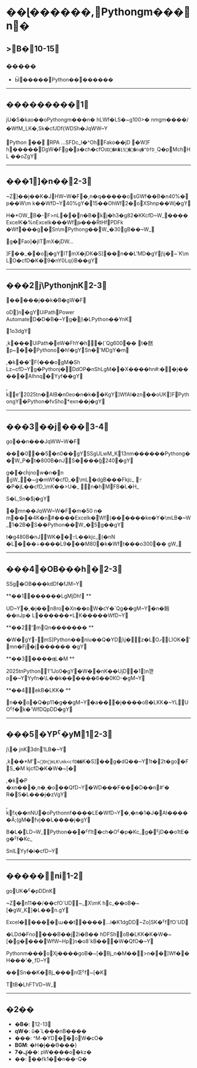 # ��ɭ�� ����,Pythongm���n�
## >B�10-15

### �����
- Ӹ͹�����Python��������

---

## ���������1	

jU�S�kao��oPythongm���n�
hLWf�LS�~g100>�
nmgm����/�WfM_LK�,Sk�cfJDf{WDSh�JqWW~Y

Python
��
RPA
...SFDc_ I�^OhFako��jD
�W]F
h�����DgW�Fg�a�ch�cfO`UD�K�15��nq�^DfD_`Q�pMchHL	��oZgY

---

## ���1]�n��2-3	

~Z]��j��K�JHW~W�F�,n�գ�����osGWf��B�n40%�p��W\m
k��WfD~Y40%gY�15��OhWf2�oXShnp��Wj�gY

H�*OW_B�-F>nL��n�B�\kj�h3�g82�KKcfD~W_����ExcelK�%nExcelk���Wfթ���ȒtHfPDFk	�Wf���g�Sn\mPythong��W_�30gB��~W_

g�Fao]�jITmX�jDW...

]F��_��oj�gYITmX�jDK�S]��n��L'MD�gYj\j�~`K\mLO�cfD�K�9�nY0Lq{iB��gY

---

## ���2j\PythonjnK2-3	

�����j��k�B�gW�F

oD]n�gYUiPathPower AutomateD�D�B�~Yg�j\�LPython��YnK

1o3dgY

, k���UiPath�eW�FhY�h�(`Qg600��
t�餻󹙂p~� �Pythono�h!�gYSn�'MDgY�m

,�k��'F(���ogM�Sh
Lz~cfD~Yg�Pythonj�DdOP�nShLgM��X����hn#:��j�����AIhnq�Yyf��gY

,	ke'2025tn�AIB�n0eo�n�k��KgY]WfAI�zn� �oUK]FPythongY�Python�fvSho*exn��j�gY

---

## ���3��j���3-4	

go��n���JqWW~W�F

���0��5�n0��gYSSgULwM_K13nm������Pythong��W_P�t�800B�nJS����ۗg240�gY

g��ch́jnow�n�n	gW_�~g�mWf�cfD_�\mLܿ� dgB���Fkjc_
߹�P�jL��cfD_\mK��>U�_
n�hMFB�L�H_

S�L,Sn�$j�gY

�mn��JqWW~W�F�m�50
n� m���4K�n#����Excelk�Wf(������ke�Y�\mLB�~W_1�2B�S��Python��W_�5g��gY

t�g480B�nJWK��߹L��kjc_(�nN
�L���÷����L9���M80�k�Wft���o300��
gW_

---

## ���4�OB���h�2-3	

SSg�OB���kdDf�fJM~Y

**��1������LgMjDh!
**

UD~Y�,�j��n8ro�Xn��ɒW�cY�`Qg��gM~Y�n�餢��nJp�
L������*LK�����WfD~Y

**��2'mQn�������
**

�W�gY-mS]Python��niu��Q�YDj\j�z�LOފL)OK�'mn�Fj�j������
�gY

**��3����ƣL�M
**

2025tnPython1'1Jo0�gY�W��nK��UjD�1)n깯o�~YYyfn�\L��k������6��0KO-�gM~Y

**��4ekB�LKK�
**

 n��o�Q�p11�g��gM~Y�a���j����oB�LKK�~YLUOˁf�k�'WfDQpDD�gY

---

## ���5�YPˁ�yM12-3	

j\�
jnK3dn1LB�~Y

, k��*M'~`OnmLK\mk<cfD��`K�S]��g�dQ��~Y1t�2t�go�FS_�M
kjcfD�K�W�~[�

,�k�P
�xn���,n�ͺ�o��QfD~Y�WD���F���D��n#'�
R�S�L���j�zVgY

,	kfҳ��nNU�oPythonnf����LE�WfD~Y�,�n�1�J�AI�����Ȃ;(gM�fvj��L ����j�gY

B�L�L D~W_Python���ˁf1t�ch�Oˁ�p�Kc_g�ˁjD��o1tE�g�ˁf�Kc_

Sn ILYyf�i�cfD~Y

---

## ����� n i1-2	

goUK�ˁ�pDDnK

~Z�n11��/��cfO`UD~_X\mK
hc_��oB�~[�gW_K]�L��n.gY

Excel�����ա��t����\...i�K1dgDD~Zo]SK�ˁffO`UD

�LDd� Fno���B��j2i�B��
hDFSh oB�LKK�K�W�~[�g� ���WfW~Hp]n�o8`kB���W�QfO�~Y

Pythonm���oXj����goB�~[�Bj_n�M��>n��]Wf��	H���'�؁fD~Y

��Sn��K�Bj_���nŒˁf~[�K

TtB�LhFTVD~W_

---

## �2��

- **�B�**: 12-13
- **qW�**: ű�`L���nB����
- **���**: ^M֊�YD�́�oW�cO�
- **BGM**: �H�j��Ө���}
- **7�ݤ��**: pW����o�kz�
- **��**: ��ȓk1��n��-Q�